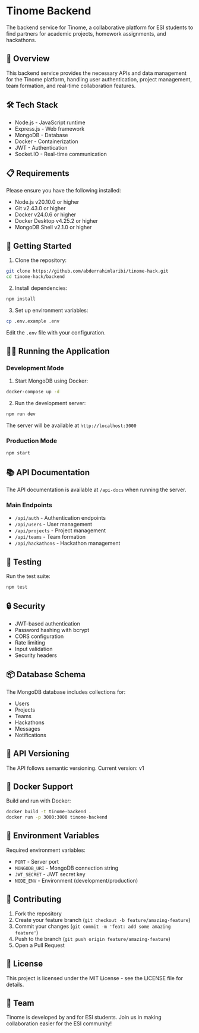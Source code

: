 # Tinome Backend

The backend service for Tinome, a collaborative platform for ESI students to find partners for academic projects, homework assignments, and hackathons.

## 🎯 Overview

This backend service provides the necessary APIs and data management for the Tinome platform, handling user authentication, project management, team formation, and real-time collaboration features.

## 🛠️ Tech Stack

- Node.js - JavaScript runtime
- Express.js - Web framework
- MongoDB - Database
- Docker - Containerization
- JWT - Authentication
- Socket.IO - Real-time communication

## 📋 Requirements

Please ensure you have the following installed:

- Node.js v20.10.0 or higher
- Git v2.43.0 or higher
- Docker v24.0.6 or higher
- Docker Desktop v4.25.2 or higher
- MongoDB Shell v2.1.0 or higher

## 🚀 Getting Started

1. Clone the repository:
```bash
git clone https://github.com/abderrahimlaribi/tinome-hack.git
cd tinome-hack/backend
```

2. Install dependencies:
```bash
npm install
```

3. Set up environment variables:
```bash
cp .env.example .env
```
Edit the `.env` file with your configuration.

## 🏃‍♂️ Running the Application

### Development Mode

1. Start MongoDB using Docker:
```bash
docker-compose up -d
```

2. Run the development server:
```bash
npm run dev
```

The server will be available at `http://localhost:3000`

### Production Mode

```bash
npm start
```

## 📚 API Documentation

The API documentation is available at `/api-docs` when running the server.

### Main Endpoints

- `/api/auth` - Authentication endpoints
- `/api/users` - User management
- `/api/projects` - Project management
- `/api/teams` - Team formation
- `/api/hackathons` - Hackathon management

## 🧪 Testing

Run the test suite:

```bash
npm test
```

## 🔒 Security

- JWT-based authentication
- Password hashing with bcrypt
- CORS configuration
- Rate limiting
- Input validation
- Security headers

## 📦 Database Schema

The MongoDB database includes collections for:
- Users
- Projects
- Teams
- Hackathons
- Messages
- Notifications

## 🔄 API Versioning

The API follows semantic versioning. Current version: v1

## 🐳 Docker Support

Build and run with Docker:

```bash
docker build -t tinome-backend .
docker run -p 3000:3000 tinome-backend
```

## 📝 Environment Variables

Required environment variables:
- `PORT` - Server port
- `MONGODB_URI` - MongoDB connection string
- `JWT_SECRET` - JWT secret key
- `NODE_ENV` - Environment (development/production)

## 🤝 Contributing

1. Fork the repository
2. Create your feature branch (`git checkout -b feature/amazing-feature`)
3. Commit your changes (`git commit -m 'feat: add some amazing feature'`)
4. Push to the branch (`git push origin feature/amazing-feature`)
5. Open a Pull Request

## 📄 License

This project is licensed under the MIT License - see the LICENSE file for details.

## 👥 Team

Tinome is developed by and for ESI students. Join us in making collaboration easier for the ESI community!

